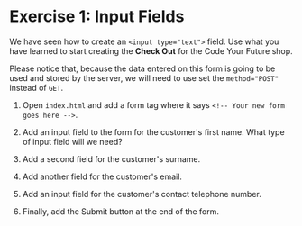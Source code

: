 # Exercise 1: Input Fields

We have seen how to create an `<input type="text">` field. Use what you have learned to start creating the **Check Out** for the Code Your Future shop.

Please notice that, because the data entered on this form is going to be used and stored by the server, we will need to use set the `method="POST"` instead of `GET`.

1. Open `index.html` and add a form tag where it says `<!-- Your new form goes here -->`.

2. Add an input field to the form for the customer's first name. What type of input field will we need?

3. Add a second field for the customer's surname.

4. Add another field for the customer's email.

5. Add an input field for the customer's contact telephone number.

6. Finally, add the Submit button at the end of the form.

